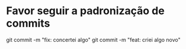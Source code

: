 # Favor seguir a padronização de commits 
git commit -m "fix: concertei algo"
git commit -m "feat: criei algo novo"

